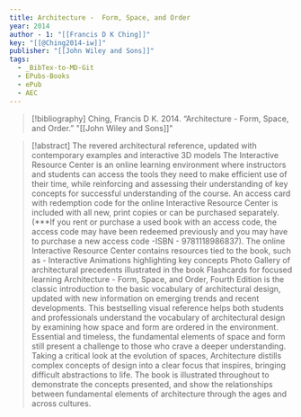 ```yaml
---
title: Architecture -  Form, Space, and Order
year: 2014
author - 1: "[[Francis D K Ching]]"
key: "[[@Ching2014-iw]]"
publisher: "[[John Wiley and Sons]]"
tags:
  - _BibTex-to-MD-Git
  - EPubs-Books
  - ePub
  - AEC
---
```


> [!bibliography]
> Ching, Francis D K. 2014. “Architecture -  Form, Space, and Order.” "[[John Wiley and Sons]]"

> [!abstract]
> The revered architectural reference, updated with contemporary examples and interactive 3D models The Interactive Resource Center is an online learning environment where instructors and students can access the tools they need to make efficient use of their time, while reinforcing and assessing their understanding of key concepts for successful understanding of the course. An access card with redemption code for the online Interactive Resource Center is included with all new, print copies or can be purchased separately. (***If you rent or purchase a used book with an access code, the access code may have been redeemed previously and you may have to purchase a new access code -ISBN -  9781118986837). The online Interactive Resource Center contains resources tied to the book, such as -  Interactive Animations highlighting key concepts Photo Gallery of architectural precedents illustrated in the book Flashcards for focused learning Architecture -  Form, Space, and Order, Fourth Edition is the classic introduction to the basic vocabulary of architectural design, updated with new information on emerging trends and recent developments. This bestselling visual reference helps both students and professionals understand the vocabulary of architectural design by examining how space and form are ordered in the environment. Essential and timeless, the fundamental elements of space and form still present a challenge to those who crave a deeper understanding. Taking a critical look at the evolution of spaces, Architecture distills complex concepts of design into a clear focus that inspires, bringing difficult abstractions to life. The book is illustrated throughout to demonstrate the concepts presented, and show the relationships between fundamental elements of architecture through the ages and across cultures.